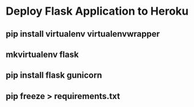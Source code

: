 # Deploy Flask Application to Heroku
## pip install virtualenv virtualenvwrapper
## mkvirtualenv flask
## pip install flask gunicorn
## pip freeze > requirements.txt
